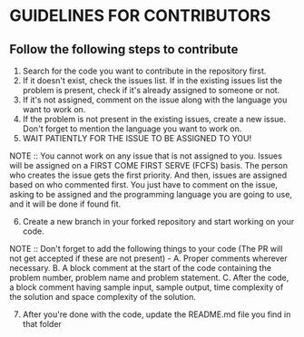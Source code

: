 # GUIDELINES FOR CONTRIBUTORS

## Follow the following steps to contribute

1. Search for the code you want to contribute in the repository first.
2. If it doesn't exist, check the issues list. If in the existing issues list the problem is present, check if it's already assigned to someone or not.
3. If it's not assigned, comment on the issue along with the language you want to work on.
4. If the problem is not present in the existing issues, create a new issue. Don't forget to mention the language you want to work on.
5. WAIT PATIENTLY FOR THE ISSUE TO BE ASSIGNED TO YOU!

NOTE :: You cannot work on any issue that is not assigned to you. Issues will be assigned on a FIRST COME FIRST SERVE (FCFS) basis. The person who creates the issue gets the first priority. And then, issues are assigned based on who commented first. You just have to comment on the issue, asking to be assigned and the programming language you are going to use, and it will be done if found fit.

6. Create a new branch in your forked repository and start working on your code.

NOTE :: Don't forget to add the following things to your code (The PR will not get accepted if these are not present) -
A. Proper comments wherever necessary.
B. A block comment at the start of the code containing the problem number, problem name and problem statement.
C. After the code, a block comment having sample input, sample output, time complexity of the solution and space complexity of the solution.

7. After you're done with the code, update the README.md file you find in that folder 